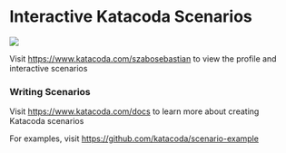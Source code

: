 # Interactive Katacoda Scenarios

[![](http://shields.katacoda.com/katacoda/szabosebastian/count.svg)](https://www.katacoda.com/szabosebastian "Get your profile on Katacoda.com")

Visit https://www.katacoda.com/szabosebastian to view the profile and interactive scenarios

### Writing Scenarios
Visit https://www.katacoda.com/docs to learn more about creating Katacoda scenarios

For examples, visit https://github.com/katacoda/scenario-example

